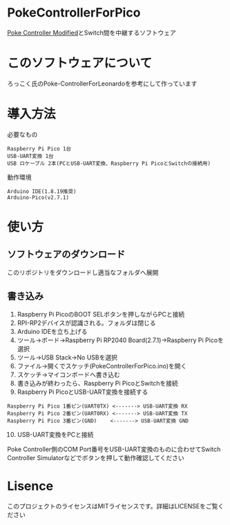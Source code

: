 # PokeControllerForPico

[Poke Controller Modified](https://github.com/Moi-poke/Poke-Controller-Modified)とSwitch間を中継するソフトウェア

# このソフトウェアについて

ろっこく氏のPoke-ControllerForLeonardoを参考にして作っています

# 導入方法

必要なもの

    Raspberry Pi Pico 1台
    USB-UART変換 1台
    USB ロケーブル 2本(PCとUSB-UART変換、Raspberry Pi PicoとSwitchの接続用)

動作環境

    Arduino IDE(1.8.19推奨)
    Arduino-Pico(v2.7.1)

# 使い方

## ソフトウェアのダウンロード

このリポジトリをダウンロードし適当なフォルダへ展開

## 書き込み

1. Raspberry Pi PicoのBOOT SELボタンを押しながらPCと接続
2. RPI-RP2デバイスが認識される。フォルダは閉じる
3. Arduino IDEを立ち上げる
4. ツール→ボード→Raspberry Pi RP2040 Board(2.7.1)→Raspberry Pi Picoを選択
5. ツール→USB Stack→No USBを選択
6. ファイル→開くでスケッチ(PokeControllerForPico.ino)を開く
7. スケッチ→マイコンボードへ書き込む
8. 書き込みが終わったら、Raspberry Pi PicoとSwitchを接続
9. Raspberry Pi PicoとUSB-UART変換を接続する

~~~
Raspberry Pi Pico 1番ピン(UART0TX) <-------> USB-UART変換 RX
Raspberry Pi Pico 2番ピン(UART0RX) <-------> USB-UART変換 TX
Raspberry Pi Pico 3番ピン(GND)　　 <-------> USB-UART変換 GND
~~~

10. USB-UART変換をPCと接続

Poke Controller側のCOM Port番号をUSB-UART変換のものに合わせてSwitch Controller Simulatorなどでボタンを押して動作確認してください

# Lisence

このプロジェクトのライセンスはMITライセンスです。詳細はLICENSEをご覧ください